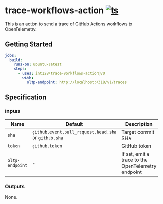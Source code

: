 # trace-workflows-action [![ts](https://github.com/int128/trace-workflows-action/actions/workflows/ts.yaml/badge.svg)](https://github.com/int128/trace-workflows-action/actions/workflows/ts.yaml)

This is an action to send a trace of GitHub Actions workflows to OpenTelemetry.

## Getting Started

```yaml
jobs:
  build:
    runs-on: ubuntu-latest
    steps:
      - uses: int128/trace-workflows-action@v0
        with:
          oltp-endpoint: http://localhost:4318/v1/traces
```

## Specification

### Inputs

| Name            | Default                                              | Description                                        |
| --------------- | ---------------------------------------------------- | -------------------------------------------------- |
| `sha`           | `github.event.pull_request.head.sha` or `github.sha` | Target commit SHA                                  |
| `token`         | `github.token`                                       | GitHub token                                       |
| `oltp-endpoint` | -                                                    | If set, emit a trace to the OpenTelemetry endpoint |

### Outputs

None.
